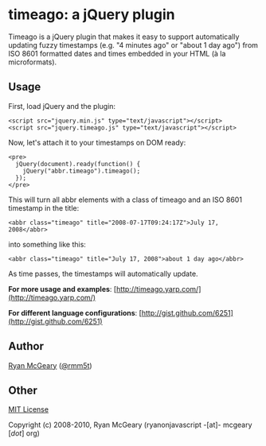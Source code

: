 # timeago: a jQuery plugin

Timeago is a jQuery plugin that makes it easy to support automatically updating
fuzzy timestamps (e.g. "4 minutes ago" or "about 1 day ago") from ISO 8601
formatted dates and times embedded in your HTML (à la microformats).

## Usage

First, load jQuery and the plugin:

    <script src="jquery.min.js" type="text/javascript"></script>
    <script src="jquery.timeago.js" type="text/javascript"></script>

Now, let's attach it to your timestamps on DOM ready:

    <pre>
      jQuery(document).ready(function() {
        jQuery("abbr.timeago").timeago();
      });
    </pre>

This will turn all abbr elements with a class of timeago and an ISO 8601 timestamp in the title:

    <abbr class="timeago" title="2008-07-17T09:24:17Z">July 17, 2008</abbr>

into something like this:

    <abbr class="timeago" title="July 17, 2008">about 1 day ago</abbr>

As time passes, the timestamps will automatically update.

**For more usage and examples**: [http://timeago.yarp.com/](http://timeago.yarp.com/)

**For different language configurations**: [http://gist.github.com/6251](http://gist.github.com/6251)

## Author

[Ryan McGeary](http://ryan.mcgeary.org) ([@rmm5t](http://twitter.com/rmm5t))

## Other

[MIT License](http://www.opensource.org/licenses/mit-license.php)

Copyright (c) 2008-2010, Ryan McGeary (ryanonjavascript -[at]- mcgeary [*dot*] org)
